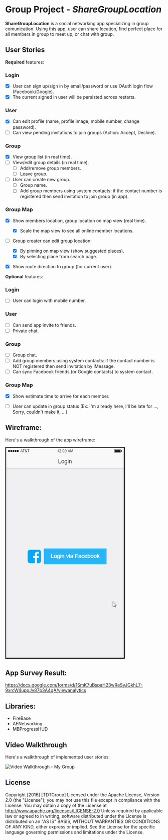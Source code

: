 ​
# Group Project - *ShareGroupLocation*
**ShareGroupLocation** is a social networking app specializing in group comunication. Using this app, user can share location, find perfect place for all members in group to meet up, or chat with group.
## User Stories
**Required** features:
### Login
- [x] User can sign up/sign in by email/password or use OAuth login flow (Facebook/Google).
- [x] The current signed in user will be persisted across restarts.

### User
- [x] Can edit profile (name, profile image, mobile number, change password).
- [ ] Can view pending invitations to join groups (Action: Accept, Decline).

### Group
- [x] View group list (in real time).
- [ ] View/edit group details (in real time).
   - [ ] Add/remove group members.
   - [ ] Leave group.
- [ ] User can create new group.
   - [ ] Group name.
   - [ ] Add group members using system contacts: if the contact number is registered then send invitation to join group (in app).
   
### Group Map
- [x] Show members location, group location on map view (real time).
   - [x] Scale the map view to see all online member locations.
- [ ] Group creater can edit group location:
   - [x] By pinning on map view (show suggested places).
   - [x] By selecting place from search page.
- [x] Show route direction to group (for current user).


**Optional** features:

### Login
- [ ] User can login with mobile number.

### User
- [ ] Can send app invite to friends.
- [ ] Private chat.

### Group
- [ ] Group chat.
- [ ] Add group members using system contacts: if the contact number is NOT registered then send invitation by iMessage.
- [ ] Can sync Facebook friends (or Google contacts) to system contact.

### Group Map
- [x] Show estimate time to arrive for each member.
- [ ] User can update in group status (Ex: I'm already here, I'll be late for ..., Sorry, couldn't make it, ...)


## Wireframe:

Here's a walkthrough of the app wireframe:

<img src='wireframe.gif' title='Wireframe Walkthrough' width='' alt='Wireframe Walkthrough' />


## App Survey Result:

https://docs.google.com/forms/d/1SmK7uBspaH23wReSyJGkhL7-9xrcW4uppJv87b3A4gA/viewanalytics

## Libraries:
- FireBase
- AFNetworking
- MBProgressHUD


## Video Walkthrough

Here's a walkthrough of implemented user stories:

<img src='https://drive.google.com/open?id=0B9KOsD43YK4wZXJIdE9MQTZwc1U' title='Video Walkthrough - My Group' width='' alt='Video Walkthrough - My Group' />


## License
Copyright [2016] [TDTGroup]
Licensed under the Apache License, Version 2.0 (the "License");
you may not use this file except in compliance with the License.
You may obtain a copy of the License at
http://www.apache.org/licenses/LICENSE-2.0
Unless required by applicable law or agreed to in writing, software
distributed under the License is distributed on an "AS IS" BASIS,
WITHOUT WARRANTIES OR CONDITIONS OF ANY KIND, either express or implied.
See the License for the specific language governing permissions and
limitations under the License.
